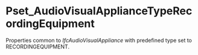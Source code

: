 # Pset_AudioVisualApplianceTypeRecordingEquipment

Properties common to _IfcAudioVisualAppliance_ with predefined type set to RECORDINGEQUIPMENT.<!-- end of definition -->
